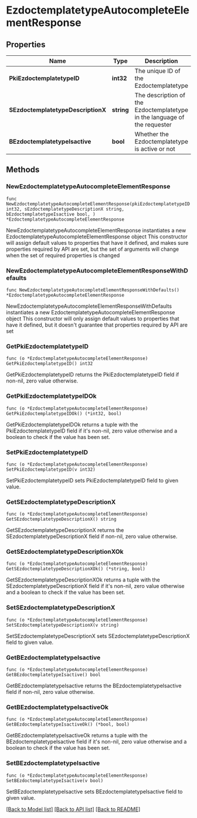 # EzdoctemplatetypeAutocompleteElementResponse

## Properties

Name | Type | Description | Notes
------------ | ------------- | ------------- | -------------
**PkiEzdoctemplatetypeID** | **int32** | The unique ID of the Ezdoctemplatetype | 
**SEzdoctemplatetypeDescriptionX** | **string** | The description of the Ezdoctemplatetype in the language of the requester | 
**BEzdoctemplatetypeIsactive** | **bool** | Whether the Ezdoctemplatetype is active or not | 

## Methods

### NewEzdoctemplatetypeAutocompleteElementResponse

`func NewEzdoctemplatetypeAutocompleteElementResponse(pkiEzdoctemplatetypeID int32, sEzdoctemplatetypeDescriptionX string, bEzdoctemplatetypeIsactive bool, ) *EzdoctemplatetypeAutocompleteElementResponse`

NewEzdoctemplatetypeAutocompleteElementResponse instantiates a new EzdoctemplatetypeAutocompleteElementResponse object
This constructor will assign default values to properties that have it defined,
and makes sure properties required by API are set, but the set of arguments
will change when the set of required properties is changed

### NewEzdoctemplatetypeAutocompleteElementResponseWithDefaults

`func NewEzdoctemplatetypeAutocompleteElementResponseWithDefaults() *EzdoctemplatetypeAutocompleteElementResponse`

NewEzdoctemplatetypeAutocompleteElementResponseWithDefaults instantiates a new EzdoctemplatetypeAutocompleteElementResponse object
This constructor will only assign default values to properties that have it defined,
but it doesn't guarantee that properties required by API are set

### GetPkiEzdoctemplatetypeID

`func (o *EzdoctemplatetypeAutocompleteElementResponse) GetPkiEzdoctemplatetypeID() int32`

GetPkiEzdoctemplatetypeID returns the PkiEzdoctemplatetypeID field if non-nil, zero value otherwise.

### GetPkiEzdoctemplatetypeIDOk

`func (o *EzdoctemplatetypeAutocompleteElementResponse) GetPkiEzdoctemplatetypeIDOk() (*int32, bool)`

GetPkiEzdoctemplatetypeIDOk returns a tuple with the PkiEzdoctemplatetypeID field if it's non-nil, zero value otherwise
and a boolean to check if the value has been set.

### SetPkiEzdoctemplatetypeID

`func (o *EzdoctemplatetypeAutocompleteElementResponse) SetPkiEzdoctemplatetypeID(v int32)`

SetPkiEzdoctemplatetypeID sets PkiEzdoctemplatetypeID field to given value.


### GetSEzdoctemplatetypeDescriptionX

`func (o *EzdoctemplatetypeAutocompleteElementResponse) GetSEzdoctemplatetypeDescriptionX() string`

GetSEzdoctemplatetypeDescriptionX returns the SEzdoctemplatetypeDescriptionX field if non-nil, zero value otherwise.

### GetSEzdoctemplatetypeDescriptionXOk

`func (o *EzdoctemplatetypeAutocompleteElementResponse) GetSEzdoctemplatetypeDescriptionXOk() (*string, bool)`

GetSEzdoctemplatetypeDescriptionXOk returns a tuple with the SEzdoctemplatetypeDescriptionX field if it's non-nil, zero value otherwise
and a boolean to check if the value has been set.

### SetSEzdoctemplatetypeDescriptionX

`func (o *EzdoctemplatetypeAutocompleteElementResponse) SetSEzdoctemplatetypeDescriptionX(v string)`

SetSEzdoctemplatetypeDescriptionX sets SEzdoctemplatetypeDescriptionX field to given value.


### GetBEzdoctemplatetypeIsactive

`func (o *EzdoctemplatetypeAutocompleteElementResponse) GetBEzdoctemplatetypeIsactive() bool`

GetBEzdoctemplatetypeIsactive returns the BEzdoctemplatetypeIsactive field if non-nil, zero value otherwise.

### GetBEzdoctemplatetypeIsactiveOk

`func (o *EzdoctemplatetypeAutocompleteElementResponse) GetBEzdoctemplatetypeIsactiveOk() (*bool, bool)`

GetBEzdoctemplatetypeIsactiveOk returns a tuple with the BEzdoctemplatetypeIsactive field if it's non-nil, zero value otherwise
and a boolean to check if the value has been set.

### SetBEzdoctemplatetypeIsactive

`func (o *EzdoctemplatetypeAutocompleteElementResponse) SetBEzdoctemplatetypeIsactive(v bool)`

SetBEzdoctemplatetypeIsactive sets BEzdoctemplatetypeIsactive field to given value.



[[Back to Model list]](../README.md#documentation-for-models) [[Back to API list]](../README.md#documentation-for-api-endpoints) [[Back to README]](../README.md)


